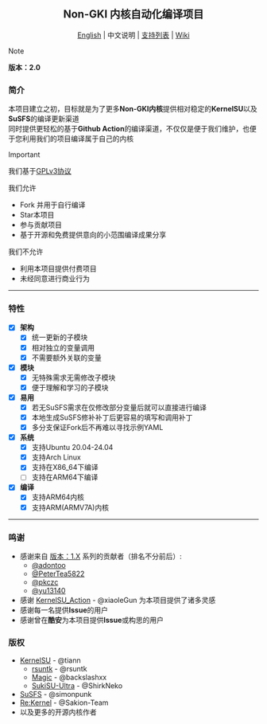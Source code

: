 <h2 align="center">Non-GKI 内核自动化编译项目</h2>

<p align="center">
  <a href="README.md">English</a> | 中文说明 | <a href="Supported_list.md">支持列表</a> | <a href="https://github.com/JackA1ltman/NonGKI_Kernel_Build_2nd/wiki">Wiki</a>
</p>

> [!NOTE]
> **版本：2.0**  

### 简介  
本项目建立之初，目标就是为了更多**Non-GKI内核**提供相对稳定的**KernelSU**以及**SuSFS**的编译更新渠道  
同时提供更轻松的基于**Github Action**的编译渠道，不仅仅是便于我们维护，也便于您利用我们的项目编译属于自己的内核  

> [!IMPORTANT]
>我们基于[GPLv3协议](LICENSE)  
>
>我们允许
>    - Fork 并用于自行编译
>    - Star本项目
>    - 参与贡献项目
>    - 基于开源和免费提供意向的小范围编译成果分享
>
>我们不允许
>    - 利用本项目提供付费项目
>    - 未经同意进行商业行为

---

### 特性

- [x] **架构**
    - [x] 统一更新的子模块
    - [x] 相对独立的变量调用
    - [x] 不需要额外关联的变量
- [x] **模块**
    - [x] 无特殊需求无需修改子模块
    - [x] 便于理解和学习的子模块
- [x] **易用**
    - [x] 若无SuSFS需求在仅修改部分变量后就可以直接进行编译
    - [x] 本地生成SuSFS修补补丁后更容易的填写和调用补丁
    - [x] 多分支保证Fork后不再难以寻找示例YAML
- [x] **系统**
    - [x] 支持Ubuntu 20.04-24.04
    - [x] 支持Arch Linux
    - [x] 支持在X86_64下编译
    - [ ] 支持在ARM64下编译
- [x] **编译**
    - [x] 支持ARM64内核
    - [x] 支持ARM(ARMV7A)内核
    
---

### 鸣谢

- 感谢来自 [版本：1.X](https://github.com/JackA1ltman/NonGKI_Kernel_Build) 系列的贡献者（排名不分前后）:
    - [@adontoo](https://github.com/adontoo)
    - [@PeterTea5822](https://github.com/PeterTea5822)
    - [@pkczc](https://github.com/pkczc)
    - [@yu13140](https://github.com/yu13140)
- 感谢 [KernelSU_Action](https://github.com/xiaoleGun/KernelSU_Action) - @xiaoleGun 为本项目提供了诸多灵感
- 感谢每一名提供**Issue**的用户
- 感谢曾在**酷安**为本项目提供**Issue**或构思的用户

### 版权
- [KernelSU](https://github.com/tiann/KernelSU) - @tiann
    - [rsuntk](https://github.com/rsuntk/KernelSU) - @rsuntk
    - [Magic](https://github.com/backslashxx/KernelSU) - @backslashxx
    - [SukiSU-Ultra](https://github.com/SukiSU-Ultra/SukiSU-Ultra) - @ShirkNeko
- [SuSFS](https://gitlab.com/simonpunk/susfs4ksu) - @simonpunk
- [Re:Kernel](https://github.com/Sakion-Team/Re-Kernel) - @Sakion-Team
- 以及更多的开源内核作者
